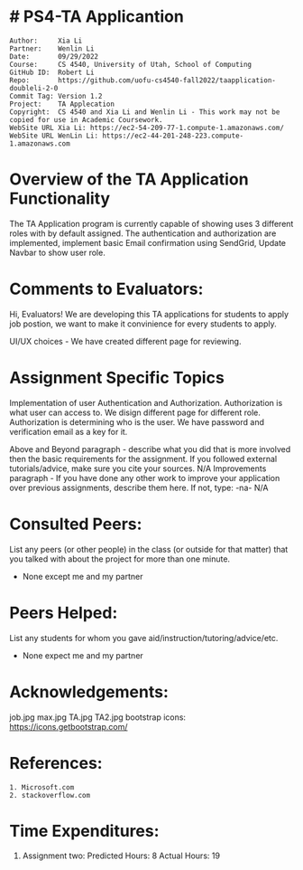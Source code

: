 # # PS4-TA Applicantion
```
Author:     Xia Li
Partner:    Wenlin Li
Date:       09/29/2022
Course:     CS 4540, University of Utah, School of Computing
GitHub ID:  Robert Li
Repo:       https://github.com/uofu-cs4540-fall2022/taapplication-doubleli-2-0
Commit Tag: Version 1.2
Project:    TA Applecation
Copyright:  CS 4540 and Xia Li and Wenlin Li - This work may not be copied for use in Academic Coursework.
WebSite URL Xia Li: https://ec2-54-209-77-1.compute-1.amazonaws.com/
WebSite URL WenLin Li: https://ec2-44-201-248-223.compute-1.amazonaws.com
```
# Overview of the TA Application Functionality 

The TA Application program is currently capable of showing uses 3 different roles with by default assigned. The authentication and authorization are 
implemented, implement basic Email confirmation using SendGrid, Update Navbar to show user role.

# Comments to Evaluators:

Hi, Evaluators! We are developing this TA applications for students to apply job postion, we want to make it convinience for every students to apply.

UI/UX choices - We have created different page for reviewing.

# Assignment Specific Topics

Implementation of user Authentication and Authorization.
Authorization is what user can access to. We disign different page for different role.
Authorization is determining who is the user. We have password and verification email as a key for it.

Above and Beyond paragraph - describe what you did that is more involved then the basic requirements for the assignment.  If you followed external tutorials/advice, make sure you cite your sources.
N/A
Improvements paragraph - If you have done any other work to improve your application over previous assignments, describe them here.  If not, type: -na-
N/A

# Consulted Peers:

List any peers (or other people) in the class (or outside for that matter) that you talked with about the project for more than one minute.

 - None except me and my partner

# Peers Helped:

List any students for whom you gave aid/instruction/tutoring/advice/etc.

  - None expect me and my partner

# Acknowledgements:

job.jpg
max.jpg
TA.jpg
TA2.jpg
bootstrap icons: https://icons.getbootstrap.com/

# References:

    1. Microsoft.com
    2. stackoverflow.com
    

# Time Expenditures:

  1. Assignment two: Predicted Hours: 8 Actual Hours: 19

